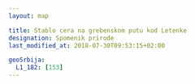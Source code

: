 ```yaml
---
layout: map

title: Stablo cera na grebenskom putu kod Letenke
designation: Spomenik prirode
last_modified_at: 2018-07-30T09:53:15+02:00

geoSrbija:
  L1_182: [153]
---
```

